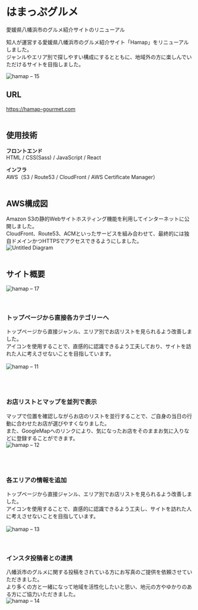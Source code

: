 # はまっぷグルメ

愛媛県八幡浜市のグルメ紹介サイトのリニューアル

知人が運営する愛媛県八幡浜市のグルメ紹介サイト「Hamap」をリニューアルしました。  
ジャンルやエリア別で探しやすい構成にするとともに、地域外の方に楽しんでいただけるサイトを目指しました。

![hamap – 15](https://user-images.githubusercontent.com/70832534/103171713-c8211080-4891-11eb-9710-d9122581e621.jpg)  

## URL 
<https://hamap-gourmet.com>
</br>
</br>

## 使用技術
<strong>フロントエンド</strong>  
HTML / CSS(Sass) / JavaScript / React   

<strong>インフラ</strong>  
AWS（S3 / Route53 / CloudFront / AWS Certificate Manager）  
</br>

## AWS構成図
Amazon S3の静的Webサイトホスティング機能を利用してインターネットに公開しました。  
CloudFront、Route53、ACMといったサービスを組み合わせて、最終的には独自ドメインかつHTTPSでアクセスできるようにしました。
<br />
![Untitled Diagram](https://user-images.githubusercontent.com/70832534/102887843-f91cd200-449a-11eb-90d1-9dec4ce42378.png)  
</br>

## サイト概要
![hamap – 17](https://user-images.githubusercontent.com/70832534/103170457-b3d81600-4887-11eb-9148-9dce85b4d609.jpg)
<br />
<br />
<br />

### トップページから直接各カテゴリーへ
トップページから直接ジャンル、エリア別でお店リストを見られるよう改善しました。  
アイコンを使用することで、直感的に認識できるよう工夫しており、サイトを訪れた人に考えさせないことを目指しています。  
</br>
![hamap – 11](https://user-images.githubusercontent.com/70832534/103165290-2a115400-4859-11eb-891d-5e4aa01dcfcd.jpg)  
<br />
<br />
<br />

### お店リストとマップを並列で表示
マップで位置を確認しながらお店のリストを並行することで、ご自身の当日の行動に合わせたお店が選びやすくなりました。  
また、GoogleMapへのリンクにより、気になったお店をそのままお気に入りなどに登録することができます。
</br>
![hamap – 12](https://user-images.githubusercontent.com/70832534/103165294-2ed60800-4859-11eb-8f2a-26a1e6d45d76.jpg)  
<br />
<br />
<br />

### 各エリアの情報を追加
トップページから直接ジャンル、エリア別でお店リストを見られるよう改善しました。  
アイコンを使用することで、直感的に認識できるよう工夫し、サイトを訪れた人に考えさせないことを目指しています。
<br />
<br />
![hamap – 13](https://user-images.githubusercontent.com/70832534/103181126-e3ffd300-48e0-11eb-879b-990840cfa748.jpg)
<br />
<br />
<br />

### インスタ投稿者との連携
八幡浜市のグルメに関する投稿をされている方にお写真のご提供を依頼させていただきました。  
より多くの方と一緒になって地域を活性化したいと思い、地元の方やゆかりのある方にご協力いただきました。
<br />
![hamap – 14](https://user-images.githubusercontent.com/70832534/103165715-7d39d580-485e-11eb-8174-e17c5d15d375.jpg)
